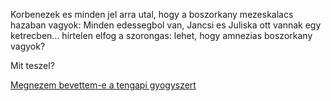 Korbenezek es minden jel arra utal, hogy a boszorkany mezeskalacs hazaban vagyok: Minden edessegbol van, Jancsi es
Juliska ott vannak egy ketrecben... hirtelen elfog a szorongas: lehet, hogy amnezias boszorkany vagyok?

Mit teszel?

[Megnezem bevettem-e a tengapi gyogyszert](gyogyszer/gyogyszer.md)
